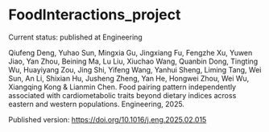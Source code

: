 # FoodInteractions_project

Current status: published at Engineering


Qiufeng Deng, Yuhao Sun, Mingxia Gu, Jingxiang Fu, Fengzhe Xu, Yuwen Jiao, Yan Zhou, Beining Ma, Lu Liu, Xiuchao Wang, Quanbin Dong, Tingting Wu, Huayiyang Zou, Jing Shi, Yifeng Wang, Yanhui Sheng, Liming Tang, Wei Sun, An Li, Shixian Hu, Jusheng Zheng, Yan He, Hongwei Zhou, Wei Wu, Xiangqing Kong & Lianmin Chen. Food pairing pattern independently associated with cardiometabolic traits beyond dietary indices across eastern and western populations. Engineering, 2025.

Published version: https://doi.org/10.1016/j.eng.2025.02.015
